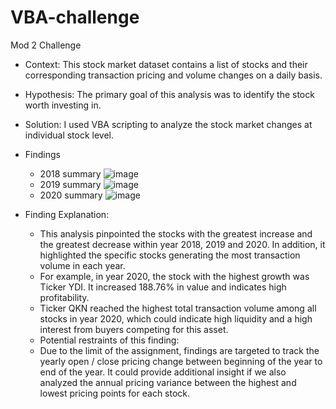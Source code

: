 # VBA-challenge
Mod 2 Challenge

* Context: This stock market dataset contains a list of stocks and their corresponding  transaction pricing and volume changes on a daily basis.
* Hypothesis: The primary goal of this analysis was to identify the stock worth investing in.
* Solution: I used VBA scripting to analyze the stock market changes at individual stock level.

* Findings
    * 2018 summary
   ![image](https://github.com/Tianyueli/VBA-challenge/assets/42381263/2a0462e4-06eb-46a5-989a-671743f90913)
    * 2019 summary
   ![image](https://github.com/Tianyueli/VBA-challenge/assets/42381263/b59ff621-d270-4054-a1f3-1510203a5693)
    * 2020 summary
   ![image](https://github.com/Tianyueli/VBA-challenge/assets/42381263/17d47b74-41e8-4f32-9eaa-49524eea9d55)

* Finding Explanation: 
    * This analysis pinpointed the stocks with the greatest increase and the greatest decrease within year 2018, 2019 and 2020. In addition, it highlighted the specific stocks generating the most transaction volume in each year.
    *    For example, in year 2020, the stock with the highest growth was Ticker YDI. It increased 188.76% in value and indicates high profitability.
    *    Ticker QKN reached the highest total transaction volume among all stocks in year 2020, which could indicate high liquidity and a high interest from buyers competing for this asset.
    * Potential restraints of this finding:
    *    Due to the limit of the assignment, findings are targeted to track the yearly open / close pricing change between beginning of the year to end of the year. It could provide additional insight if we also analyzed the annual pricing variance between the highest and lowest pricing points for each stock.
